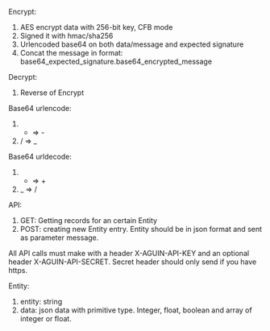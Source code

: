 
Encrypt:

1. AES encrypt data with 256-bit key, CFB mode
2. Signed it with hmac/sha256
3. Urlencoded base64 on both data/message and expected signature
4. Concat the message in format: base64_expected_signature.base64_encrypted_message

Decrypt:

1. Reverse of Encrypt


Base64 urlencode:

1. + => -
2. / => _

Base64 urldecode:

1. - => +
2. _ => /

API:

1. GET: Getting records for an certain Entity
2. POST: creating new Entity entry. Entity should be in json format and sent as parameter message.

All API calls must make with a header X-AGUIN-API-KEY and an optional header X-AGUIN-API-SECRET. Secret header should only send if you have https.


Entity:

1. entity: string
2. data: json data with primitive type. Integer, float, boolean and array of integer or float.
